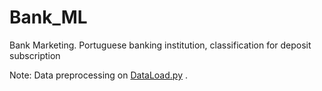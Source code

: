 # Bank_ML
Bank Marketing. Portuguese banking institution, classification for deposit subscription


Note:
Data preprocessing on [DataLoad.py](https://github.com/Chaitidis/Bank_ML/blob/main/DataLoad.py) .
